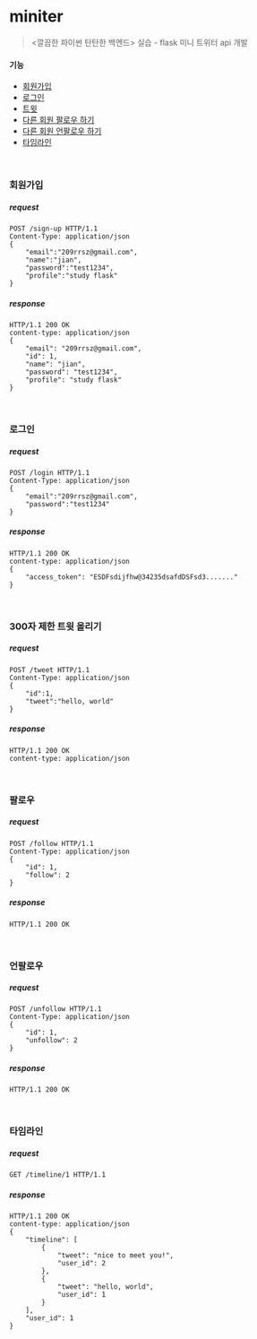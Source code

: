 # miniter
> <깔끔한 파이썬 탄탄한 백엔드> 실습 - flask 미니 트위터 api 개발

#### 기능
* [회원가입](#회원가입)
* [로그인](#로그인)
* [트윗](#300자-제한-트윗-올리기)
* [다른 회원 팔로우 하기](#팔로우)
* [다른 회원 언팔로우 하기](#언팔로우)
* [타임라인](#타임라인)

<br>

### 회원가입
##### request

```http
POST /sign-up HTTP/1.1
Content-Type: application/json
{
	"email":"209rrsz@gmail.com",
	"name":"jian",
	"password":"test1234",
	"profile":"study flask"
}
```

##### response

```http
HTTP/1.1 200 OK
content-type: application/json
{
    "email": "209rrsz@gmail.com",
    "id": 1,
    "name": "jian",
    "password": "test1234",
    "profile": "study flask"
}
```

<br>

### 로그인
##### request

```http
POST /login HTTP/1.1
Content-Type: application/json
{
	"email":"209rrsz@gmail.com",
	"password":"test1234"
}
```

##### response

```http
HTTP/1.1 200 OK
content-type: application/json
{
    "access_token": "ESDFsdijfhw@34235dsafdDSFsd3......."
}
```

<br>

### 300자 제한 트윗 올리기
##### request

```http
POST /tweet HTTP/1.1
Content-Type: application/json
{
	"id":1,
	"tweet":"hello, world"
}
```

##### response

```http
HTTP/1.1 200 OK
content-type: application/json
```

<br>

### 팔로우
##### request

```http
POST /follow HTTP/1.1
Content-Type: application/json
{
	"id": 1,
	"follow": 2
}
```

##### response

```http
HTTP/1.1 200 OK
```


<br>

### 언팔로우
##### request

```http
POST /unfollow HTTP/1.1
Content-Type: application/json
{
	"id": 1,
	"unfollow": 2
}
```

##### response

```http
HTTP/1.1 200 OK
```

<br>

### 타임라인
##### request

```http
GET /timeline/1 HTTP/1.1
```

##### response

```http
HTTP/1.1 200 OK
content-type: application/json
{
    "timeline": [
        {
            "tweet": "nice to meet you!",
            "user_id": 2
        },
        {
            "tweet": "hello, world",
            "user_id": 1
        }
    ],
    "user_id": 1
}
```
